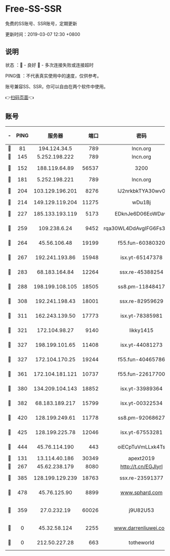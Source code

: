 # Free-SS-SSR

免费的SS账号、SSR账号，定期更新

更新时间：2019-03-07 12:30 +0800

## 说明

状态     ：🙂 - 良好 🙁 - 多次连接失败或连接超时

PING值   ：不代表真实使用中的速度，仅供参考。

账号兼容SS、SSR，你可以自由在两个软件中使用。

👉[扫码页面](https://liesauer.github.io/Free-SS-SSR/)👈

## 账号

|-|PING|服务器|端口|密码|加密方式|区域|
|:----:|:----:|:-----:|-----:|:----:|:----:|:----:|
|🙂|81|194.124.34.5|789|lncn.org|rc4|JP|
|🙂|145|5.252.198.222|789|lncn.org|rc4|JP|
|🙂|152|188.119.64.89|56537|3200|aes-256-cfb|RU|
|🙂|181|5.252.198.221|789|lncn.org|rc4|JP|
|🙂|204|103.129.196.201|8276|lJ2nrkbkTYA30wv0|aes-256-cfb|US|
|🙂|214|149.129.119.204|11275|wDu1Bj|rc4-md5|HK|
|🙂|227|185.133.193.119|5173|EDknJe6D06EoWDaw|aes-256-cfb|US|
|🙂|259|109.238.6.24|9452|rqa30WL4DdAvgIFG6Fs3znzTa|aes-256-cfb|FR|
|🙂|264|45.56.106.48|19199|f55.fun-60380320|aes-256-cfb|US|
|🙂|267|192.241.193.86|15948|isx.yt-65147378|aes-256-cfb|US|
|🙂|283|68.183.164.84|12264|ssx.re-45388254|aes-256-cfb|US|
|🙂|288|198.199.108.105|18505|ss8.pm-11848417|aes-256-cfb|US|
|🙂|308|192.241.198.43|18001|ssx.re-82959629|aes-256-cfb|US|
|🙂|311|162.243.139.50|17773|isx.yt-78385981|aes-256-cfb|US|
|🙂|321|172.104.98.27|9140|likky1415|aes-256-cfb|JP|
|🙂|327|198.199.101.65|11408|isx.yt-44081273|aes-256-cfb|US|
|🙂|327|172.104.170.25|19244|f55.fun-40465786|aes-256-cfb|SG|
|🙂|361|172.104.181.121|10737|f55.fun-22617700|aes-256-cfb|SG|
|🙂|380|134.209.104.143|18852|isx.yt-33989364|aes-256-cfb|SG|
|🙂|382|68.183.189.217|15799|isx.yt-00322534|aes-256-cfb|SG|
|🙂|420|128.199.249.61|11778|ss8.pm-92068627|aes-256-cfb|SG|
|🙂|425|128.199.225.78|12046|isx.yt-67553281|aes-256-cfb|SG|
|🙂|444|45.76.114.190|443|oiECpTuVmLLxk4Ts|aes-256-cfb|AU|
|🙂|131|13.114.40.186|30349|apext2019|chacha20|JP|
|🙂|267|45.62.238.179|8080|http://t.cn/EGJIyrl|rc4-md5|CA|
|🙂|385|128.199.129.239|18763|ssx.re-23591377|aes-256-cfb|SG|
|🙂|478|45.76.125.90|8899|www.sphard.com|aes-256-cfb|AU|
|🙁|359|27.0.232.19|60026|j9U82U53|xchacha20-ietf-poly1305|HK|
|🙁|0|45.32.58.124|2255|www.darrenliuwei.com|aes-256-cfb|JP|
|🙁|0|212.50.227.28|663|totheworld|aes-256-cfb|US|
